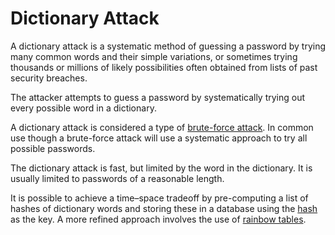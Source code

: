 # Dictionary Attack

A dictionary attack is a systematic method of guessing a password by trying many common words and their simple variations, or sometimes trying thousands or millions of likely possibilities often obtained from lists of past security breaches.

The attacker attempts to guess a password by systematically trying out every possible word in a dictionary.

A dictionary attack is considered a type of [brute-force attack](brute-force-attack.md). In common use though a brute-force attack will use a systematic approach to try all possible passwords. 

The dictionary attack is fast, but limited by the word in the dictionary. It is usually limited to passwords of a reasonable length.

It is possible to achieve a time–space tradeoff by pre-computing a list of hashes of dictionary words and storing these in a database using the [hash](../defenses/cryptography/hash-functions.md) as the key. A more refined approach involves the use of [rainbow tables](rainbow-table-attack.md).